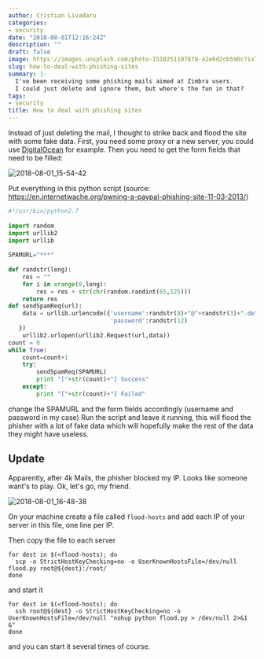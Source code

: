 ```yaml
---
author: Cristian Livadaru
categories:
- security
date: "2018-08-01T12:16:24Z"
description: ""
draft: false
image: https://images.unsplash.com/photo-1510251197878-a2e6d2cb590c?ixlib=rb-0.3.5&q=80&fm=jpg&crop=entropy&cs=tinysrgb&w=1080&fit=max&ixid=eyJhcHBfaWQiOjExNzczfQ&s=b63122614d1a6f228c5ebf24c2d5635c
slug: how-to-deal-with-phishing-sites
summary: |-
  I've been receiving some phishing mails aimed at Zimbra users.
  I could just delete and ignore them, but where's the fun in that?
tags:
- security
title: How to deal with phishing sites
---
```



Instead of just deleting the mail, I thought to strike back and flood the site with some fake data.
First, you need some proxy or a new server, you could use [DigitalOcean](https://m.do.co/c/bbc69fd7ab10) for example.
Then you need to get the form fields that need to be filled: 

![2018-08-01_15-54-42](/images/2018/08/2018-08-01_15-54-42.png)

Put everything in this python script (source: https://en.internetwache.org/pwning-a-paypal-phishing-site-11-03-2013/) 

```python
#!/usr/bin/python2.7
 
import random
import urllib2
import urllib
 
SPAMURL="***"
 
def randstr(leng):
    res = ""
    for i in xrange(0,leng):
        res = res + str(chr(random.randint(65,125)))
    return res
def sendSpamReq(url):
    data = urllib.urlencode({'username':randstr(8)+"@"+randstr(3)+".de",
                             'password':randstr(12)
   })
    urllib2.urlopen(urllib2.Request(url,data))
count = 0
while True: 
    count=count+1
    try:
        sendSpamReq(SPAMURL)
        print "["+str(count)+"] Success"
    except:
        print "["+str(count)+"] Failed"
```

change the SPAMURL and the form fields accordingly (username and password in my case)
Run the script and leave it running, this will flood the phisher with a lot of fake data which will hopefully make the rest of the data they might have useless.

## Update

Apparently, after 4k Mails, the phisher blocked my IP. Looks like someone want's to play. Ok, let's go, my friend. 

![2018-08-01_16-48-38](/images/2018/08/2018-08-01_16-48-38.png)

On your machine create a file called `flood-hosts` and add each IP of your server in this file, one line per IP. 

Then copy the file to each server

```
for dest in $(<flood-hosts); do
  scp -o StrictHostKeyChecking=no -o UserKnownHostsFile=/dev/null flood.py root@${dest}:/root/
done
```

and start it 

```
for dest in $(<flood-hosts); do
  ssh root@${dest} -o StrictHostKeyChecking=no -o UserKnownHostsFile=/dev/null "nohup python flood.py > /dev/null 2>&1 &"
done
```

and you can start it several times of course.

